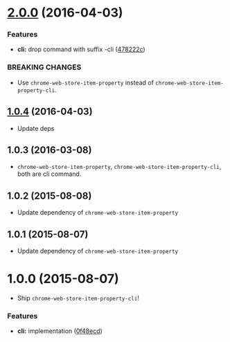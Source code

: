 <a name="2.0.0"></a>
# [2.0.0](https://github.com/pandawing/node-chrome-web-store-item-property-cli/compare/v1.0.4...v2.0.0) (2016-04-03)


### Features

* **cli:** drop command with suffix -cli ([478222c](https://github.com/pandawing/node-chrome-web-store-item-property-cli/commit/478222c))


### BREAKING CHANGES

* Use `chrome-web-store-item-property` instead of `chrome-web-store-item-property-cli`.



<a name="1.0.4"></a>
## [1.0.4](https://github.com/pandawing/node-chrome-web-store-item-property-cli/compare/v1.0.3...v1.0.4) (2016-04-03)

* Update deps


<a name="1.0.3"></a>
## 1.0.3 (2016-03-08)

* `chrome-web-store-item-property`, `chrome-web-store-item-property-cli`, both are cli command.


<a name="1.0.2"></a>
## 1.0.2 (2015-08-08)

* Update dependency of `chrome-web-store-item-property`


<a name="1.0.1"></a>
## 1.0.1 (2015-08-07)

* Update dependency of `chrome-web-store-item-property`


<a name="1.0.0"></a>
# 1.0.0 (2015-08-07)

* Ship `chrome-web-store-item-property-cli`!

### Features

* **cli:** implementation ([0f48ecd](https://github.com/pandawing/node-chrome-web-store-item-property-cli/commit/0f48ecd))




